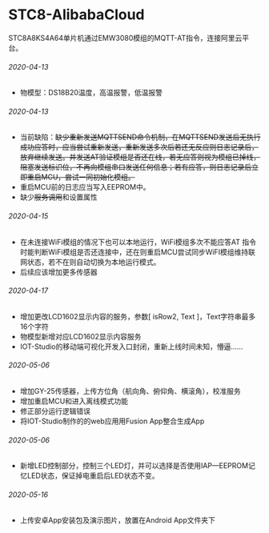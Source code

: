 # STC8-AlibabaCloud
STC8A8KS4A64单片机通过EMW3080模组的MQTT-AT指令，连接阿里云平台。
###### 2020-04-13 
* 物模型：DS18B20温度，高温报警，低温报警
###### 2020-04-13
* 当前缺陷：~~缺少重新发送MQTTSEND命令机制，在MQTTSEND发送后无执行成功应答时，应当尝试重新发送，重新发送多次后若还无反应则日志记录后，放弃继续发送。并发送AT验证模组是否还在线，若无应答则视为模组已掉线，阻塞发送标识位，不再向模组串口发送任何信息；若有应答，则日志记录后立即重启MCU，尝试一同初始化模组。~~
* 重启MCU前的日志应当写入EEPROM中。
* 缺少~~服务调用~~和设置属性
###### 2020-04-15
* 在未连接WiFi模组的情况下也可以本地运行，WiFi模组多次不能应答AT 指令时能判断WiFi模组是否还连接中，还在则重启MCU尝试同步WiFI模组维持联网状态，若不在则自动切换为本地运行模式。
* 后续应该增加更多传感器
###### 2020-04-17
* 增加更改LCD1602显示内容的服务，参数[ isRow2, Text ]，Text字符串最多16个字符
* 物模型新增对应LCD1602显示内容服务
* IOT-Studio的移动端可视化开发入口封闭，重新上线时间未知，懵逼……
###### 2020-05-06
* 增加GY-25传感器，上传方位角（航向角、俯仰角、横滚角），校准服务
* 增加重启MCU和进入离线模式功能
* 修正部分运行逻辑错误
* 将IOT-Studio制作的的web应用用Fusion App整合生成App
###### 2020-05-06
* 新增LED控制部分，控制三个LED灯，并可以选择是否使用IAP—EEPROM记忆LED状态，保证掉电重启后LED状态不变。
###### 2020-05-16
* 上传安卓App安装包及演示图片，放置在Android App文件夹下